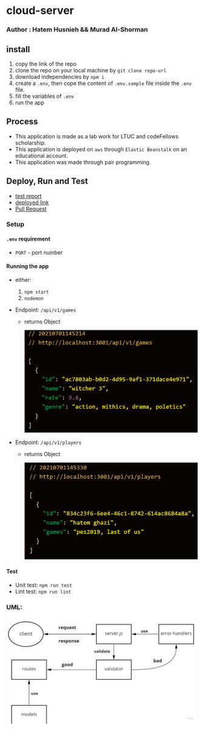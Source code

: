 # cloud-server

### Author : Hatem Husnieh  && Murad Al-Shorman

## install  
1. copy the link of the repo
1. clone the repo on your local machine by `git clone repo-url`
1. download independencies by `npm i`
1. create a `.env`, then cope the content of `.env.sample` file inside the `.env` file.
1. fill the variables of `.env`
1. run the app  

## Process  
- This application is made as a lab work for LTUC and codeFellows scholarship.  
- This application is deployed on `aws` through `Elastic Beanstalk` on an educational account.
- This application was made through pair programming.

## Deploy, Run and Test
- [test report](https://github.com/Hatemhusnieh/cloud-server/actions)
- [deployed link](http://awscloudservers-env.eba-cpmgmtfy.us-east-1.elasticbeanstalk.com/)
- [Pull Request](https://github.com/Hatemhusnieh/cloud-server/pull/1)

### Setup  
#### `.env` requirement
  - `PORT` - port number  

#### Running the app  
- either:
  1. `npm start`
  1. `nodemon`
- Endpoint: `/api/v1/games`
  - returns Object  

    ![Object](img/res1.png)  

- Endpoint: `/api/v1/players`
  - returns Object  

    ![Object](img/res2.png)  
      
#### Test 
- Unit test: `npm run test`
- Lint test: `npm run lint`

### UML:  
![uml](img/basic-api-server.jpg)